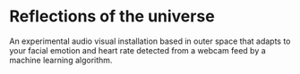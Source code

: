 # Reflections of the universe
An experimental audio visual installation based in outer space that adapts to your facial emotion and heart rate detected from a webcam feed by a machine learning algorithm.

